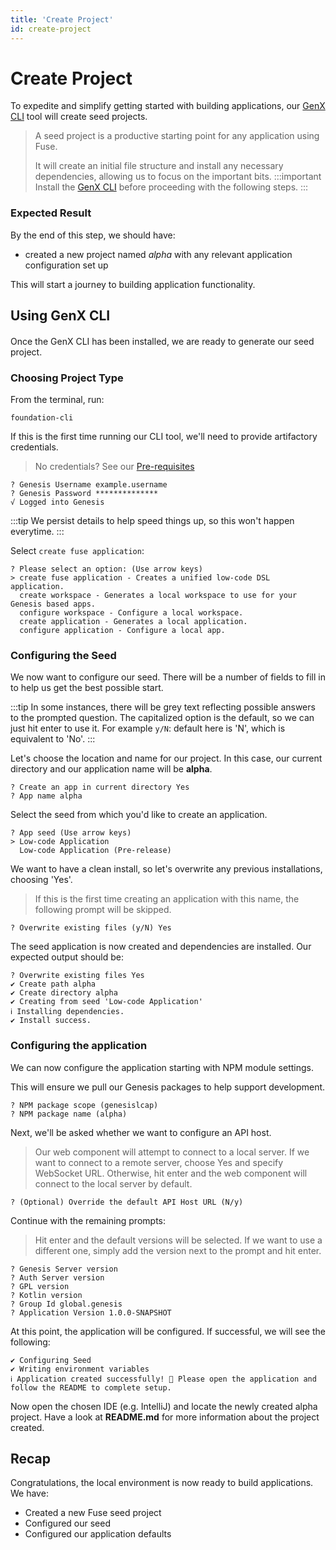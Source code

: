 ```yaml
---
title: 'Create Project'
id: create-project
---
```


# Create Project

To expedite and simplify getting started with building applications, our [GenX CLI](/fuse/introduction/prerequisites/#genx-cli) tool will create seed projects.


> A seed project is a productive starting point for any application using Fuse. 
> 
> It will create an initial file structure and install any necessary dependencies, allowing us to focus on the important bits. 
:::important
> Install the [GenX CLI](/fuse/introduction/prerequisites/#genx-cli) before proceeding with the following steps.
:::

### Expected Result
By the end of this step, we should have:
- created a new project named *alpha* with any relevant application configuration set up

This will start a journey to building application functionality.

## Using GenX CLI
####

Once the GenX CLI has been installed, we are ready to generate our seed project.

### Choosing Project Type

From the terminal, run:

```shell
foundation-cli
```

If this is the first time running our CLI tool, we'll need to provide artifactory credentials. 

> No credentials? See our [Pre-requisites](/fuse/introduction/prerequisites/)

```shell
? Genesis Username example.username
? Genesis Password **************
√ Logged into Genesis
```

:::tip
We persist details to help speed things up, so this won't happen everytime.
:::


Select `create fuse application`:

```shell
? Please select an option: (Use arrow keys)
> create fuse application - Creates a unified low-code DSL application.
  create workspace - Generates a local workspace to use for your Genesis based apps.
  configure workspace - Configure a local workspace.
  create application - Generates a local application.
  configure application - Configure a local app.
```

### Configuring the Seed
We now want to configure our seed. There will be a number of fields to fill in to help us get the best possible start.


:::tip 
In some instances, there will be grey text reflecting possible answers to the prompted question. The capitalized option is the default, so we can just hit enter to use it. 
For example `y/N`: default here is 'N', which is equivalent to 'No'.
:::

Let's choose the location and name for our project. In this case, our current directory and our application name will be **alpha**.

```shell
? Create an app in current directory Yes
? App name alpha
```

Select the seed from which you'd like to create an application.
```shell
? App seed (Use arrow keys)
> Low-code Application
  Low-code Application (Pre-release)
```

We want to have a clean install, so let's overwrite any previous installations, choosing 'Yes'.
> If this is the first time creating an application with this name, the following prompt will be skipped.

```shell
? Overwrite existing files (y/N) Yes
```

The seed application is now created and dependencies are installed. Our expected output should be:

```shell
? Overwrite existing files Yes
✔ Create path alpha
✔ Create directory alpha
✔ Creating from seed 'Low-code Application'
ℹ Installing dependencies.
✔ Install success.
```

### Configuring the application

We can now configure the application starting with NPM module settings. 

This will ensure we pull our Genesis packages to help support development.

```shell
? NPM package scope (genesislcap)
? NPM package name (alpha)
```

Next, we'll be asked whether we want to configure an API host. 

> Our web component will attempt to connect to a local server. If we want to connect to a remote server, choose Yes and specify WebSocket URL. Otherwise, hit enter and the web component will connect to the local server by default. 


```shell
? (Optional) Override the default API Host URL (N/y)
```

Continue with the remaining prompts:
> Hit enter and the default versions will be selected. If we want to use a different one, simply add the version next to the prompt and hit enter.

```shell
? Genesis Server version
? Auth Server version
? GPL version
? Kotlin version
? Group Id global.genesis
? Application Version 1.0.0-SNAPSHOT
```

At this point, the application will be configured. If successful, we will see the following:

```shell
✔ Configuring Seed
✔ Writing environment variables
ℹ Application created successfully! 🎉 Please open the application and follow the README to complete setup.
```

Now open the chosen IDE (e.g. IntelliJ) and locate the newly created alpha project. Have a look at **README.md** for more information about the project created. 

## Recap

Congratulations, the local environment is now ready to build applications. We have:

- Created a new Fuse seed project
- Configured our seed
- Configured our application defaults
